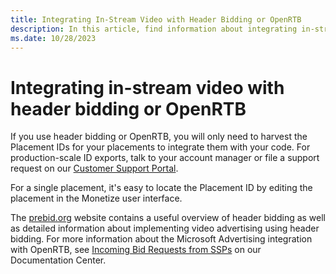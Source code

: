 ```yaml
---
title: Integrating In-Stream Video with Header Bidding or OpenRTB
description: In this article, find information about integrating in-stream video with header bidding or OpenRTB.
ms.date: 10/28/2023
---
```


# Integrating in-stream video with header bidding or OpenRTB

If you use header bidding or OpenRTB, you will only need to harvest the Placement IDs for your placements to integrate them with your code. For production-scale ID exports, talk to your account manager or file a support request on our [Customer Support Portal](https://help.xandr.com/s/login/).

For a single placement, it's easy to locate the Placement ID by editing the placement in the Monetize user interface.

The [prebid.org](https://docs.prebid.org/index.html) website contains a useful overview of header bidding as well as detailed information about implementing video advertising using header bidding. For more information about the Microsoft Advertising integration with OpenRTB, see [Incoming Bid Requests from SSPs](../supply-partners/incoming-bid-request-from-ssps.md) on our Documentation Center.

